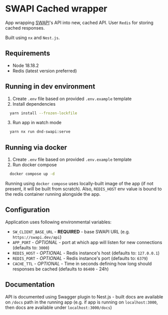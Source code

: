 # SWAPI Cached wrapper
App wrapping [SWAPI](https://swapi.dev)'s API into new, cached API.
User `Redis` for storing cached responses.

Built using `nx` and `Nest.js`.

## Requirements
- Node 18.18.2
- Redis (latest version preferred)

## Running in dev environment
1. Create `.env` file based on provided `.env.example` template
2. Install dependencies
```bash
  yarn install --frozen-lockfile
```
3. Run app in watch mode
```bash
  yarn nx run dnd-swapi:serve
```

## Running via docker
1. Create `.env` file based on provided `.env.example` template
2. Run docker compose
```bash
  docker compose up -d
```
Running using `docker compose` uses locally-built image of the app (if not present, it will be built from scratch). Also, `REDIS_HOST` env value is bound to the redis container running alongside the app. 

## Configuration
Application uses following environmental variables:
- `SW_CLIENT_BASE_URL` - **REQUIRED** - base SWAPI URL (e.g. `https://swapi.dev/api`)
- `APP_PORT` - *OPTIONAL* - port at which app will listen for new connections (defaults to: `3000`)
- `REDIS_HOST` - *OPTIONAL* - Redis instance's host (defaults to: `127.0.0.1`)
- `REDIS_PORT` - *OPTIONAL* - Redis instance's port (defaults to: `6379`)
- `CACHE_TTL` - *OPTIONAL* - Time in seconds defining how long should responses be cached (defaults to `86400` - 24h)

## Documentation
API is documented using Swagger plugin to Nest.js - built docs are available on `/docs` path in the running app (e.g. if app is running on `localhost:3000`, then docs are available under `localhost:3000/docs`)

